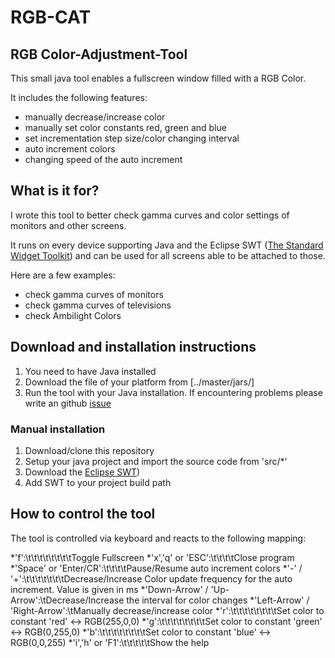 RGB-CAT
=======
RGB Color-Adjustment-Tool
-------------------------

This small java tool enables a fullscreen window filled with a RGB Color.

It includes the following features:

* manually decrease/increase color
* manually set color constants red, green and blue
* set incrementation step size/color changing interval
* auto increment colors
* changing speed of the auto increment


## What is it for?

I wrote this tool to better check gamma curves and color settings of monitors and other screens.

It runs on every device supporting Java and the Eclipse SWT ([The Standard Widget Toolkit](http://www.eclipse.org/swt/)) and can be used for all screens able to be attached to those.

Here are a few examples:
* check gamma curves of monitors
* check gamma curves of televisions
* check Ambilight Colors

## Download and installation instructions

1. You need to have Java installed
2. Download the file of your platform from [../master/jars/]
3. Run the tool with your Java installation. If encountering problems please write an github [issue](../../issues)

### Manual installation
1. Download/clone this repository
2. Setup your java project and import the source code from 'src/*'
3. Download the [Eclipse SWT](http://www.eclipse.org/swt/))
4. Add SWT to your project build path

## How to control the tool

The tool is controlled via keyboard and reacts to the following mapping:

*'f':\t\t\t\t\t\t\t\tToggle Fullscreen
*'x','q' or 'ESC':\t\t\t\tClose program
*'Space' or 'Enter/CR':\t\t\t\tPause/Resume auto increment colors
*'-' / '+':\t\t\t\t\t\t\tDecrease/Increase Color update frequency for the auto increment. Value is given in ms
*'Down-Arrow' / 'Up-Arrow':\tDecrease/Increase the interval for color changes
*'Left-Arrow' / 'Right-Arrow':\tManually decrease/increase color
*'r':\t\t\t\t\t\t\t\tSet color to constant 'red' <-> RGB(255,0,0)
*'g':\t\t\t\t\t\t\t\tSet color to constant 'green' <-> RGB(0,255,0)
*'b':\t\t\t\t\t\t\t\tSet color to constant 'blue' <-> RGB(0,0,255)
*'i','h' or 'F1':\t\t\t\t\tShow the help

